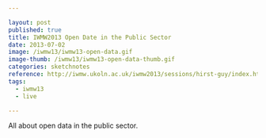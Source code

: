 ```yaml
---

layout: post
published: true
title: IWMW2013 Open Date in the Public Sector
date: 2013-07-02
image: /iwmw13/iwmw13-open-data.gif
image-thumb: /iwmw13/iwmw13-open-data-thumb.gif
categories: sketchnotes
reference: http://iwmw.ukoln.ac.uk/iwmw2013/sessions/hirst-guy/index.html
tags:
  - iwmw13
  - live

---
```


All about open data in the public sector.

